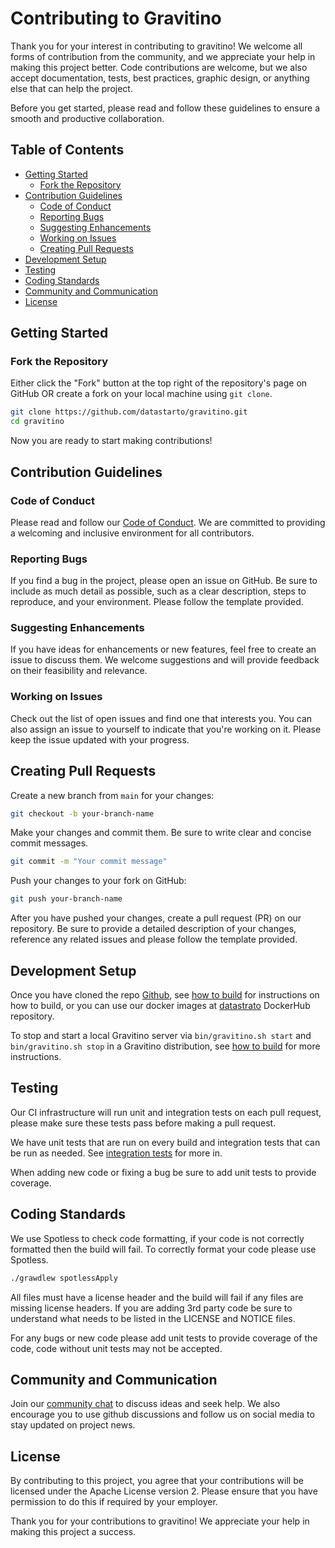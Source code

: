 <!--
  Copyright 2023 DATASTRATO Pvt Ltd.
  This software is licensed under the Apache License version 2.
-->

# Contributing to Gravitino

Thank you for your interest in contributing to gravitino! We welcome all forms of contribution from the community, and we appreciate your help in making this project better. Code contributions are welcome, but we also accept documentation, tests, best practices, graphic design, or anything else that can help the project.

Before you get started, please read and follow these guidelines to ensure a smooth and productive collaboration.

## Table of Contents

- [Getting Started](#getting-started)
  - [Fork the Repository](#fork-the-repository)
- [Contribution Guidelines](#contribution-guidelines)
  - [Code of Conduct](#code-of-conduct)
  - [Reporting Bugs](#reporting-bugs)
  - [Suggesting Enhancements](#suggesting-enhancements)
  - [Working on Issues](#working-on-issues)
  - [Creating Pull Requests](#creating-pull-requests)
- [Development Setup](#development-setup)
- [Testing](#testing)
- [Coding Standards](#coding-standards)
- [Community and Communication](#community-and-communication)
- [License](#license)

## Getting Started

### Fork the Repository

Either click the "Fork" button at the top right of the repository's page on GitHub OR create a fork on your local machine using `git clone`.

```bash
git clone https://github.com/datastarto/gravitino.git
cd gravitino
```

Now you are ready to start making contributions!

## Contribution Guidelines

### Code of Conduct

Please read and follow our [Code of Conduct](CODE_OF_CONDUCT.md). We are committed to providing a welcoming and inclusive environment for all contributors.

### Reporting Bugs

If you find a bug in the project, please open an issue on GitHub. Be sure to include as much detail as possible, such as a clear description, steps to reproduce, and your environment. Please follow the template provided.

### Suggesting Enhancements

If you have ideas for enhancements or new features, feel free to create an issue to discuss them. We welcome suggestions and will provide feedback on their feasibility and relevance.

### Working on Issues

Check out the list of open issues and find one that interests you. You can also assign an issue to yourself to indicate that you're working on it. Please keep the issue updated with your progress.

## Creating Pull Requests

Create a new branch from ``main`` for your changes:

```bash
git checkout -b your-branch-name
```

Make your changes and commit them. Be sure to write clear and concise commit messages.

```bash
git commit -m "Your commit message"
```

Push your changes to your fork on GitHub:

```bash
git push your-branch-name
```

After you have pushed your changes, create a pull request (PR) on our repository. Be sure to provide a detailed description of your changes, reference any related issues and please follow the template provided.

## Development Setup

Once you have cloned the repo [Github](https://github.com/datastrato/gravitino), see [how to build](/docs/how-to-build) for instructions on how to build, or you can use our docker images at [datastrato](https://hub.docker.com/u/datastrato) DockerHub repository.

To stop and start a local Gravitino server via ``bin/gravitino.sh start`` and ``bin/gravitino.sh stop`` in a Gravitino distribution, see [how to build](/docs/how-to-build) for more instructions.

## Testing

Our CI infrastructure will run unit and integration tests on each pull request, please make sure these tests pass before making a pull request.

We have unit tests that are run on every build and integration tests that can be run as needed. See [integration tests](docs/integration-test.md) for more in.

When adding new code or fixing a bug be sure to add unit tests to provide coverage.

## Coding Standards

We use Spotless to check code formatting, if your code is not correctly formatted then the build will fail. To correctly format your code please use Spotless.

```bash
./grawdlew spotlessApply
```

All files must have a license header and the build will fail if any files are missing license headers. If you are adding 3rd party code be sure to understand what needs to be listed in the LICENSE and NOTICE files.

For any bugs or new code please add unit tests to provide coverage of the code, code without unit tests may not be accepted.

## Community and Communication

Join our [community chat](https://datastrato-community.slack.com) to discuss ideas and seek help. We also encourage you to use github discussions and follow us on social media to stay updated on project news.

## License

By contributing to this project, you agree that your contributions will be licensed under the Apache License version 2. Please ensure that you have permission to do this if required by your employer.

Thank you for your contributions to gravitino! We appreciate your help in making this project a success.
